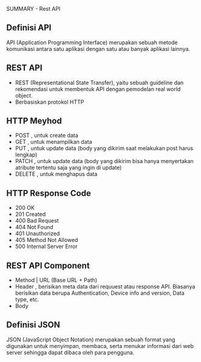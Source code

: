 SUMMARY - Rest API

## Definisi API
API (Application Programming Interface) merupakan sebuah metode komunikasi antara satu aplikasi dengan satu atau banyak aplikasi lainnya.

## REST API
- REST (Representational State Transfer), yaitu sebuah guideline dan rekomendasi untuk membentuk API dengan pemodelan real world object.
- Berbasiskan protokol HTTP

## HTTP Meyhod
- POST , untuk create data
- GET , untuk menampilkan data
- PUT , untuk update data (body yang dikirim saat melakukan post harus lengkap)
- PATCH , untuk update data (body yang dikirim bisa hanya menyertakan atribute tertentu saja yang ingin di update)
- DELETE , untuk menghapus data

## HTTP Response Code
- 200 OK
- 201 Created
- 400 Bad Request
- 404 Not Found
- 401 Unauthorized
- 405 Method Not Allowed
- 500 Internal Server Error

## REST API Component
- Method | URL (Base URL + Path)
- Header , berisikan meta data dari requuest atau response API. Biasanya berisikan data berupa Authentication, Device info and version, Data type, etc.
- Body

## Definisi JSON
JSON (JavaScript Object Notation) merupakan sebuah format yang digunakan untuk menyimpan, membaca, serta menukar informasi dari web server sehingga dapat dibaca oleh para pengguna.